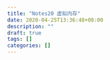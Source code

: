 ```yaml
---
title: "Notes20 虚拟内存"
date: 2020-04-25T13:36:48+08:00
description: ""
draft: true
tags: []
categories: []
---
```

